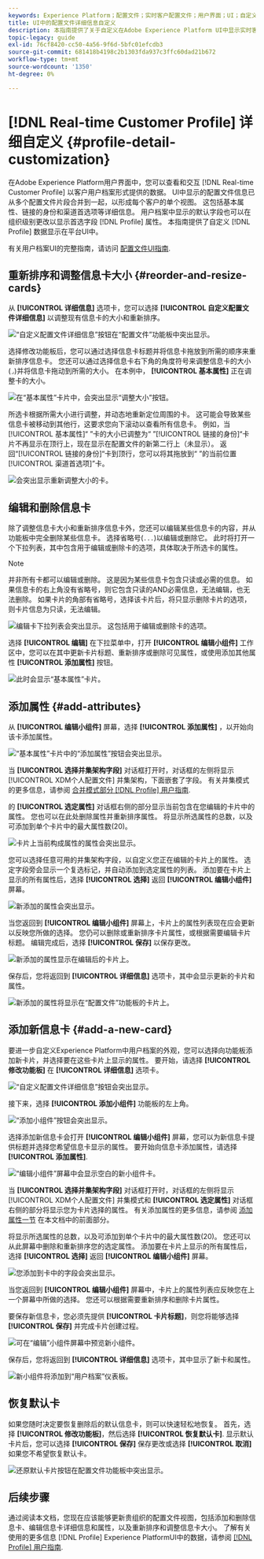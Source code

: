 ```yaml
---
keywords: Experience Platform；配置文件；实时客户配置文件；用户界面；UI；自定义；配置文件详细信息；详细信息
title: UI中的配置文件详细信息自定义
description: 本指南提供了关于自定义在Adobe Experience Platform UI中显示实时客户资料数据的方式的分步说明。
topic-legacy: guide
exl-id: 76cf8420-cc50-4a56-9f6d-5bfc01efcdb3
source-git-commit: 681418b4198c2b1303fda937c3ffc60dad21b672
workflow-type: tm+mt
source-wordcount: '1350'
ht-degree: 0%

---
```


# [!DNL Real-time Customer Profile] 详细自定义 {#profile-detail-customization}

在Adobe Experience Platform用户界面中，您可以查看和交互 [!DNL Real-time Customer Profile] 以客户用户档案形式提供的数据。 UI中显示的配置文件信息已从多个配置文件片段合并到一起，以形成每个客户的单个视图。 这包括基本属性、链接的身份和渠道首选项等详细信息。 用户档案中显示的默认字段也可以在组织级别更改以显示首选字段 [!DNL Profile] 属性。 本指南提供了自定义 [!DNL Profile] 数据显示在平台UI中。

有关用户档案UI的完整指南，请访问 [配置文件UI指南](user-guide.md).

## 重新排序和调整信息卡大小 {#reorder-and-resize-cards}

从 **[!UICONTROL 详细信息]** 选项卡，您可以选择 **[!UICONTROL 自定义配置文件详细信息]** 以调整现有信息卡的大小和重新排序。

![“自定义配置文件详细信息”按钮在“配置文件”功能板中突出显示。](../images/profile-customization/customize-profile-details.png)

选择修改功能板后，您可以通过选择信息卡标题并将信息卡拖放到所需的顺序来重新排序信息卡。 您还可以通过选择信息卡右下角的角度符号来调整信息卡的大小(`⌟`)并将信息卡拖动到所需的大小。 在本例中， **[!UICONTROL 基本属性]** 正在调整卡的大小。

![在“基本属性”卡片中，会突出显示“调整大小”按钮。](../images/profile-customization/resize.png)

所选卡根据所需大小进行调整，并动态地重新定位周围的卡。 这可能会导致某些信息卡被移动到其他行，这要求您向下滚动以查看所有信息卡。 例如，当[!UICONTROL 基本属性]“ ”卡的大小已调整为“ ”[!UICONTROL 链接的身份]“卡片不再显示在顶行上，现在显示在配置文件的新第二行上（未显示）。 返回“[!UICONTROL 链接的身份]“卡到顶行，您可以将其拖放到“ ”的当前位置[!UICONTROL 渠道首选项]”卡。

![会突出显示重新调整大小的卡。](../images/profile-customization/resized.png)

## 编辑和删除信息卡

除了调整信息卡大小和重新排序信息卡外，您还可以编辑某些信息卡的内容，并从功能板中完全删除某些信息卡。 选择省略号(`...`)以编辑或删除它。 此时将打开一个下拉列表，其中包含用于编辑或删除卡的选项，具体取决于所选卡的属性。

>[!NOTE]
>
>并非所有卡都可以编辑或删除。 这是因为某些信息卡包含只读或必需的信息。 如果信息卡的右上角没有省略号，则它包含只读的AND必需信息，无法编辑，也无法删除。 如果卡片的角部有省略号，选择该卡片后，将只显示删除卡片的选项，则卡片信息为只读，无法编辑。

![编辑卡下拉列表会突出显示。 这包括用于编辑或删除卡的选项。](../images/profile-customization/edit-card.png)

选择 **[!UICONTROL 编辑]** 在下拉菜单中，打开 **[!UICONTROL 编辑小组件]** 工作区中，您可以在其中更新卡片标题、重新排序或删除可见属性，或使用添加其他属性 **[!UICONTROL 添加属性]** 按钮。

![此时会显示“基本属性”卡片。](../images/profile-customization/basic-attributes.png)

## 添加属性 {#add-attributes}

从 **[!UICONTROL 编辑小组件]** 屏幕，选择 **[!UICONTROL 添加属性]** ，以开始向该卡添加属性。

![“基本属性”卡片中的“添加属性”按钮会突出显示。](../images/profile-customization/add-attributes.png)

当 **[!UICONTROL 选择并集架构字段]** 对话框打开时，对话框的左侧将显示 [!UICONTROL XDM个人配置文件] 并集架构，下面嵌套了字段。 有关并集模式的更多信息，请参阅 [合并模式部分 [!DNL Profile] 用户指南](user-guide.md#union-schema).

的 **[!UICONTROL 选定属性]** 对话框右侧的部分显示当前包含在您编辑的卡片中的属性。 您也可以在此处删除属性并重新排序属性。 将显示所选属性的总数，以及可添加到单个卡片中的最大属性数(20)。

![卡片上当前构成属性的属性会突出显示。](../images/profile-customization/select-before.png)

您可以选择任意可用的并集架构字段，以自定义您正在编辑的卡片上的属性。 选定字段旁会显示一个复选标记，并自动添加到选定属性的列表。 添加要在卡片上显示的所有属性后，选择 **[!UICONTROL 选择]** 返回 **[!UICONTROL 编辑小组件]** 屏幕。

![新添加的属性会突出显示。](../images/profile-customization/select-after.png)

当您返回到 **[!UICONTROL 编辑小组件]** 屏幕上，卡片上的属性列表现在应会更新以反映您所做的选择。 您仍可以删除或重新排序卡片属性，或根据需要编辑卡片标题。 编辑完成后，选择 **[!UICONTROL 保存]** 以保存更改。

![新添加的属性显示在编辑后的卡片上。](../images/profile-customization/new-attributes.png)

保存后，您将返回到 **[!UICONTROL 详细信息]** 选项卡，其中会显示更新的卡片和属性。

![新添加的属性将显示在“配置文件”功能板的卡片上。](../images/profile-customization/added-attributes.png)

## 添加新信息卡 {#add-a-new-card}

要进一步自定义Experience Platform中用户档案的外观，您可以选择向功能板添加新卡片，并选择要在这些卡片上显示的属性。 要开始，请选择 **[!UICONTROL 修改功能板]** 在 **[!UICONTROL 详细信息]** 选项卡。

![“自定义配置文件详细信息”按钮会突出显示。](../images/profile-customization/customize-profile-details.png)

接下来，选择 **[!UICONTROL 添加小组件]** 功能板的左上角。

![“添加小组件”按钮会突出显示。](../images/profile-customization/add-widget.png)

选择添加新信息卡会打开 **[!UICONTROL 编辑小组件]** 屏幕，您可以为新信息卡提供标题并选择您希望信息卡显示的属性。 要开始向信息卡添加属性，请选择 **[!UICONTROL 添加属性]**.

![“编辑小组件”屏幕中会显示空白的新小组件卡。](../images/profile-customization/edit-widget.png)

当 **[!UICONTROL 选择并集架构字段]** 对话框打开时，对话框的左侧将显示 [!UICONTROL XDM个人配置文件] 并集模式和 **[!UICONTROL 选定属性]** 对话框右侧的部分将显示您为卡片选择的属性。 有关添加属性的更多信息，请参阅 [添加属性一节](#add-attributes) 在本文档中的前面部分。

将显示所选属性的总数，以及可添加到单个卡片中的最大属性数(20)。 您还可以从此屏幕中删除和重新排序您的选定属性。 添加要在卡片上显示的所有属性后，选择 **[!UICONTROL 选择]** 返回 **[!UICONTROL 编辑小组件]** 屏幕。

![您添加到卡中的字段会突出显示。](../images/profile-customization/add-widget-attributes.png)

当您返回到 **[!UICONTROL 编辑小组件]** 屏幕中，卡片上的属性列表应反映您在上一个屏幕中所做的选择。 您还可以根据需要重新排序和删除卡片属性。

要保存新信息卡，您必须先提供 **[!UICONTROL 卡片标题]**，则您将能够选择 **[!UICONTROL 保存]** 并完成卡片创建过程。

![可在“编辑”小组件屏幕中预览新小组件。](../images/profile-customization/new-widget.png)

保存后，您将返回到 **[!UICONTROL 详细信息]** 选项卡，其中显示了新卡和属性。

![新小组件将添加到“用户档案”仪表板。](../images/profile-customization/added-widget.png)

## 恢复默认卡

如果您随时决定要恢复删除后的默认信息卡，则可以快速轻松地恢复。 首先，选择 **[!UICONTROL 修改功能板]**，然后选择 **[!UICONTROL 恢复默认卡]**. 显示默认卡片后，您可以选择 **[!UICONTROL 保存]** 保存更改或选择 **[!UICONTROL 取消]** 如果您不希望恢复默认卡。

![还原默认卡片按钮在配置文件功能板中突出显示。](../images/profile-customization/restore-default.png)

## 后续步骤

通过阅读本文档，您现在应该能够更新贵组织的配置文件视图，包括添加和删除信息卡、编辑信息卡详细信息和属性，以及重新排序和调整信息卡大小。 了解有关使用的更多信息 [!DNL Profile] Experience PlatformUI中的数据，请参阅 [[!DNL Profile] 用户指南](user-guide.md).
